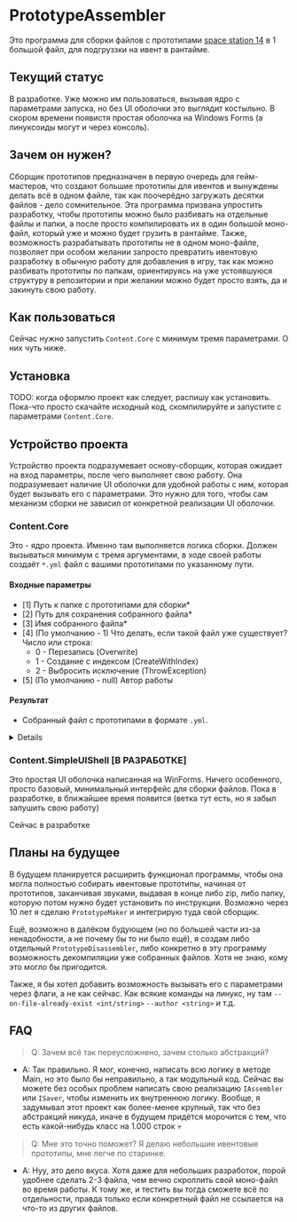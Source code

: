 # PrototypeAssembler
Это программа для сборки файлов с прототипами [space station 14](https://github.com/space-wizards/space-station-14) в 1 большой файл, для подгруззки на ивент в рантайме.

## Текущий статус
В разработке. Уже можно им пользоваться, вызывая ядро с параметрами запуска, но без UI оболочки это выглядит костыльно. В скором времени появистя простая оболочка на Windows Forms (а линуксоиды могут и через консоль).

## Зачем он нужен?
Сборщик прототипов предназначен в первую очередь для гейм-мастеров, что создают большие прототипы для ивентов и вынуждены делать всё в одном файле, так как поочерёдно загружать десятки файлов - дело сомнительное. Эта программа призвана упростить разработку, чтобы прототипы можно было разбивать на отдельные файлы и папки, а после просто компилировать их в один большой моно-файл, который уже и можно будет грузить в рантайме. Также, возможность разрабатывать прототипы не в одном моно-файле, позволяет при особом желании запросто превратить ивентовую разработку в обычную работу для добавления в игру, так как можно разбивать прототипы по папкам, ориентируясь на уже устоявшуюся структуру в репозитории и при желании можно будет просто взять, да и закинуть свою работу.

## Как пользоваться
Сейчас нужно запустить `Content.Core` с минимум тремя параметрами. О них чуть ниже.

## Установка
TODO: когда оформлю проект как следует, распишу как установить. Пока-что просто скачайте исходный код, скомпилируйте и запустите с параметрами `Content.Core`. 

## Устройство проекта
Устройство проекта подразумевает основу-сборщик, которая ожидает на вход параметры, после чего выполняет свою работу. Она подразумевает наличие UI оболочки для удобной работы с ним, которая будет вызывать его с параметрами. Это нужно для того, чтобы сам механизм сборки не зависил от конкретной реализации UI оболочки.

### Content.Core
Это - ядро проекта. Именно там выполняется логика сборки. Должен вызываться минимум с тремя аргументами, в ходе своей работы создаёт `*.yml` файл с вашими прототипами по указанному пути.

#### Входные параметры
- [1] Путь к папке с прототипами для сборки*
- [2] Путь для сохранения собранного файла*
- [3] Имя собранного файла*
- [4] (По умолчанию - 1) Что делать, если такой файл уже существует? Число или строка:
  - 0 - Перезапись (Overwrite)
  - 1 - Создание с индексом (CreateWithIndex)
  - 2 - Выбросить исключение (ThrowException)
- [5] (По умолчанию - null) Автор работы

#### Результат
- Собранный файл с прототипами в формате `.yml`.

<details>
  
![image](https://github.com/user-attachments/assets/b85b2214-7be7-49e7-9f57-802b42ae869e)
</details>

### Content.SimpleUIShell [В РАЗРАБОТКЕ]
Это простая UI оболочка написанная на WinForms. Ничего особенного, просто базовый, минимальный интерфейс для сборки файлов.
Пока в разработке, в ближайшее время появится (ветка тут есть, но я забыл запушить свою работу)

Сейчас в разработке

## Планы на будущее
В будущем планируется расширить функционал программы, чтобы она могла полностью собирать ивентовые прототипы, начиная от прототипов, заканчивая звуками, выдавая в конце либо zip, либо папку, которую потом нужно будет установить по инструкции. Возможно через 10 лет я сделаю `PrototypeMaker` и интегрирую туда свой сборщик.

Ещё, возможно в далёком будующем (но по большей части из-за ненадобности, а не почему бы то ни было ещё), я создам либо отдельный `PrototypeDisassembler`, либо конкретно в эту программу возможность декомпиляции уже собранных файлов. Хотя не знаю, кому это могло бы пригодится.

Также, я бы хотел добавить возможность вызывать его с параметрами через флаги, а не как сейчас. Как всякие команды на линукс, ну там `--on-file-already-exist <int/string>` `--author <string>` и т.д.

## FAQ
> Q: Зачем всё так переусложнено, зачем столько абстракций?
- A: Так правильно. Я мог, конечно, написать всю логику в методе Main, но это было бы неправильно, а так модульный код. Сейчас вы можете без особых проблем написать свою реализацию `IAssembler` или `ISaver`, чтобы изменить их внутреннюю логику. Вообще, я задумывал этот проект как более-менее крупный, так что без абстракций никуда, иначе в будущем придётся морочится с тем, что есть какой-нибудь класс на 1.000 строк 💀

> Q: Мне это точно поможет? Я делаю небольшие ивентовые прототипы, мне легче по старинке.
- A: Нуу, это дело вкуса. Хотя даже для небольших разработок, порой удобнее сделать 2-3 файла, чем вечно скроллить свой моно-файл во время работы. К тому же, и тестить вы тогда сможете всё по отдельности, правда только если конкретный файл не ссылается на что-то из других файлов.
